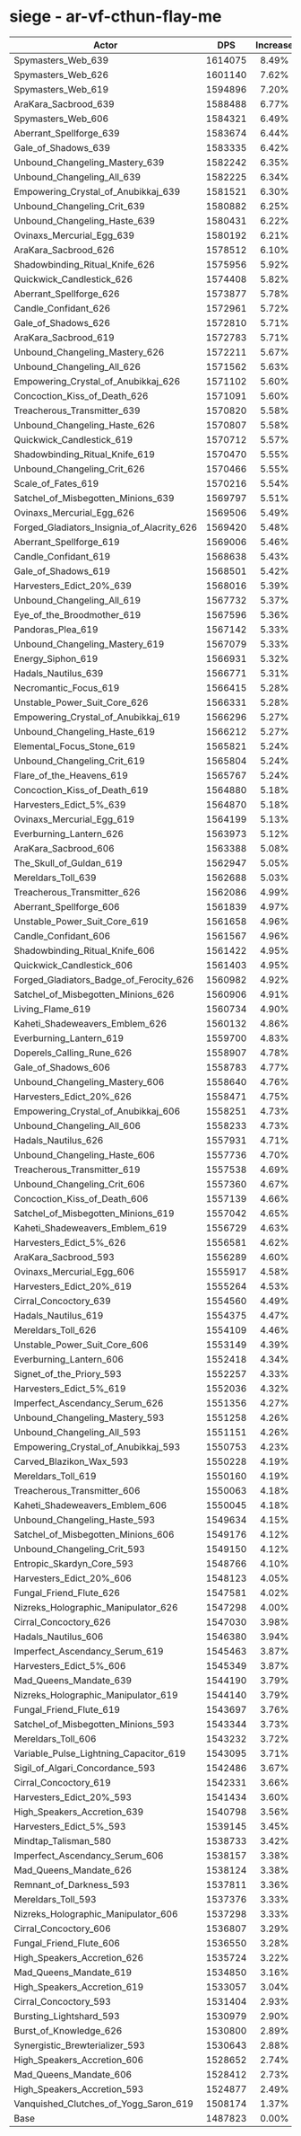 # siege - ar-vf-cthun-flay-me
| Actor | DPS | Increase |
|---|:---:|:---:|
|Spymasters_Web_639|1614075|8.49%|
|Spymasters_Web_626|1601140|7.62%|
|Spymasters_Web_619|1594896|7.20%|
|AraKara_Sacbrood_639|1588488|6.77%|
|Spymasters_Web_606|1584321|6.49%|
|Aberrant_Spellforge_639|1583674|6.44%|
|Gale_of_Shadows_639|1583335|6.42%|
|Unbound_Changeling_Mastery_639|1582242|6.35%|
|Unbound_Changeling_All_639|1582225|6.34%|
|Empowering_Crystal_of_Anubikkaj_639|1581521|6.30%|
|Unbound_Changeling_Crit_639|1580882|6.25%|
|Unbound_Changeling_Haste_639|1580431|6.22%|
|Ovinaxs_Mercurial_Egg_639|1580192|6.21%|
|AraKara_Sacbrood_626|1578512|6.10%|
|Shadowbinding_Ritual_Knife_626|1575956|5.92%|
|Quickwick_Candlestick_626|1574408|5.82%|
|Aberrant_Spellforge_626|1573877|5.78%|
|Candle_Confidant_626|1572961|5.72%|
|Gale_of_Shadows_626|1572810|5.71%|
|AraKara_Sacbrood_619|1572783|5.71%|
|Unbound_Changeling_Mastery_626|1572211|5.67%|
|Unbound_Changeling_All_626|1571562|5.63%|
|Empowering_Crystal_of_Anubikkaj_626|1571102|5.60%|
|Concoction_Kiss_of_Death_626|1571091|5.60%|
|Treacherous_Transmitter_639|1570820|5.58%|
|Unbound_Changeling_Haste_626|1570807|5.58%|
|Quickwick_Candlestick_619|1570712|5.57%|
|Shadowbinding_Ritual_Knife_619|1570470|5.55%|
|Unbound_Changeling_Crit_626|1570466|5.55%|
|Scale_of_Fates_619|1570216|5.54%|
|Satchel_of_Misbegotten_Minions_639|1569797|5.51%|
|Ovinaxs_Mercurial_Egg_626|1569506|5.49%|
|Forged_Gladiators_Insignia_of_Alacrity_626|1569420|5.48%|
|Aberrant_Spellforge_619|1569006|5.46%|
|Candle_Confidant_619|1568638|5.43%|
|Gale_of_Shadows_619|1568501|5.42%|
|Harvesters_Edict_20%_639|1568016|5.39%|
|Unbound_Changeling_All_619|1567732|5.37%|
|Eye_of_the_Broodmother_619|1567596|5.36%|
|Pandoras_Plea_619|1567142|5.33%|
|Unbound_Changeling_Mastery_619|1567079|5.33%|
|Energy_Siphon_619|1566931|5.32%|
|Hadals_Nautilus_639|1566771|5.31%|
|Necromantic_Focus_619|1566415|5.28%|
|Unstable_Power_Suit_Core_626|1566331|5.28%|
|Empowering_Crystal_of_Anubikkaj_619|1566296|5.27%|
|Unbound_Changeling_Haste_619|1566212|5.27%|
|Elemental_Focus_Stone_619|1565821|5.24%|
|Unbound_Changeling_Crit_619|1565804|5.24%|
|Flare_of_the_Heavens_619|1565767|5.24%|
|Concoction_Kiss_of_Death_619|1564880|5.18%|
|Harvesters_Edict_5%_639|1564870|5.18%|
|Ovinaxs_Mercurial_Egg_619|1564199|5.13%|
|Everburning_Lantern_626|1563973|5.12%|
|AraKara_Sacbrood_606|1563388|5.08%|
|The_Skull_of_Guldan_619|1562947|5.05%|
|Mereldars_Toll_639|1562688|5.03%|
|Treacherous_Transmitter_626|1562086|4.99%|
|Aberrant_Spellforge_606|1561839|4.97%|
|Unstable_Power_Suit_Core_619|1561658|4.96%|
|Candle_Confidant_606|1561567|4.96%|
|Shadowbinding_Ritual_Knife_606|1561422|4.95%|
|Quickwick_Candlestick_606|1561403|4.95%|
|Forged_Gladiators_Badge_of_Ferocity_626|1560982|4.92%|
|Satchel_of_Misbegotten_Minions_626|1560906|4.91%|
|Living_Flame_619|1560734|4.90%|
|Kaheti_Shadeweavers_Emblem_626|1560132|4.86%|
|Everburning_Lantern_619|1559700|4.83%|
|Doperels_Calling_Rune_626|1558907|4.78%|
|Gale_of_Shadows_606|1558783|4.77%|
|Unbound_Changeling_Mastery_606|1558640|4.76%|
|Harvesters_Edict_20%_626|1558471|4.75%|
|Empowering_Crystal_of_Anubikkaj_606|1558251|4.73%|
|Unbound_Changeling_All_606|1558233|4.73%|
|Hadals_Nautilus_626|1557931|4.71%|
|Unbound_Changeling_Haste_606|1557736|4.70%|
|Treacherous_Transmitter_619|1557538|4.69%|
|Unbound_Changeling_Crit_606|1557360|4.67%|
|Concoction_Kiss_of_Death_606|1557139|4.66%|
|Satchel_of_Misbegotten_Minions_619|1557042|4.65%|
|Kaheti_Shadeweavers_Emblem_619|1556729|4.63%|
|Harvesters_Edict_5%_626|1556581|4.62%|
|AraKara_Sacbrood_593|1556289|4.60%|
|Ovinaxs_Mercurial_Egg_606|1555917|4.58%|
|Harvesters_Edict_20%_619|1555264|4.53%|
|Cirral_Concoctory_639|1554560|4.49%|
|Hadals_Nautilus_619|1554375|4.47%|
|Mereldars_Toll_626|1554109|4.46%|
|Unstable_Power_Suit_Core_606|1553149|4.39%|
|Everburning_Lantern_606|1552418|4.34%|
|Signet_of_the_Priory_593|1552257|4.33%|
|Harvesters_Edict_5%_619|1552036|4.32%|
|Imperfect_Ascendancy_Serum_626|1551356|4.27%|
|Unbound_Changeling_Mastery_593|1551258|4.26%|
|Unbound_Changeling_All_593|1551151|4.26%|
|Empowering_Crystal_of_Anubikkaj_593|1550753|4.23%|
|Carved_Blazikon_Wax_593|1550228|4.19%|
|Mereldars_Toll_619|1550160|4.19%|
|Treacherous_Transmitter_606|1550063|4.18%|
|Kaheti_Shadeweavers_Emblem_606|1550045|4.18%|
|Unbound_Changeling_Haste_593|1549634|4.15%|
|Satchel_of_Misbegotten_Minions_606|1549176|4.12%|
|Unbound_Changeling_Crit_593|1549150|4.12%|
|Entropic_Skardyn_Core_593|1548766|4.10%|
|Harvesters_Edict_20%_606|1548123|4.05%|
|Fungal_Friend_Flute_626|1547581|4.02%|
|Nizreks_Holographic_Manipulator_626|1547298|4.00%|
|Cirral_Concoctory_626|1547030|3.98%|
|Hadals_Nautilus_606|1546380|3.94%|
|Imperfect_Ascendancy_Serum_619|1545463|3.87%|
|Harvesters_Edict_5%_606|1545349|3.87%|
|Mad_Queens_Mandate_639|1544190|3.79%|
|Nizreks_Holographic_Manipulator_619|1544140|3.79%|
|Fungal_Friend_Flute_619|1543697|3.76%|
|Satchel_of_Misbegotten_Minions_593|1543344|3.73%|
|Mereldars_Toll_606|1543232|3.72%|
|Variable_Pulse_Lightning_Capacitor_619|1543095|3.71%|
|Sigil_of_Algari_Concordance_593|1542486|3.67%|
|Cirral_Concoctory_619|1542331|3.66%|
|Harvesters_Edict_20%_593|1541434|3.60%|
|High_Speakers_Accretion_639|1540798|3.56%|
|Harvesters_Edict_5%_593|1539145|3.45%|
|Mindtap_Talisman_580|1538733|3.42%|
|Imperfect_Ascendancy_Serum_606|1538157|3.38%|
|Mad_Queens_Mandate_626|1538124|3.38%|
|Remnant_of_Darkness_593|1537811|3.36%|
|Mereldars_Toll_593|1537376|3.33%|
|Nizreks_Holographic_Manipulator_606|1537298|3.33%|
|Cirral_Concoctory_606|1536807|3.29%|
|Fungal_Friend_Flute_606|1536550|3.28%|
|High_Speakers_Accretion_626|1535724|3.22%|
|Mad_Queens_Mandate_619|1534850|3.16%|
|High_Speakers_Accretion_619|1533057|3.04%|
|Cirral_Concoctory_593|1531404|2.93%|
|Bursting_Lightshard_593|1530979|2.90%|
|Burst_of_Knowledge_626|1530800|2.89%|
|Synergistic_Brewterializer_593|1530643|2.88%|
|High_Speakers_Accretion_606|1528652|2.74%|
|Mad_Queens_Mandate_606|1528412|2.73%|
|High_Speakers_Accretion_593|1524877|2.49%|
|Vanquished_Clutches_of_Yogg_Saron_619|1508174|1.37%|
|Base|1487823|0.00%|
